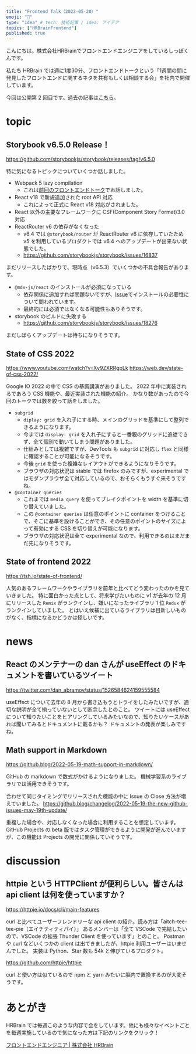 ```yaml
---
title: "Frontend Talk（2022-05-20）"
emoji: "🧠"
type: "idea" # tech: 技術記事 / idea: アイデア
topics: ["HRBrainFrontend"]
published: true
---
```


<!-- prettier-ignore-start -->
<!-- textlint-disable -->
こんにちは。株式会社HRBrainでフロントエンドエンジニアをしているしっぽくんです。

私たち HRBrain では週に1度30分、フロントエンドトークという「1週間の間に発見したフロントエンドに関するネタを共有もしくは相談する会」を社内で開催しています。  

今回は公開第 2 回目です。過去の記事は[こちら](https://zenn.dev/topics/hrbrainfrontend)。
<!-- textlint-enable -->
<!-- prettier-ignore-end -->

# topic

## Storybook v6.5.0 Release！

https://github.com/storybookjs/storybook/releases/tag/v6.5.0

特に気になるトピックについていくつか話しました。

- Webpack 5 lazy compilation
  - これは[前回のフロントエンドトーク](https://zenn.dev/hrbrain/articles/frontend-talk-20220513)でお話しました。
- React v18 で新規追加された root API 対応
  - これによって正式に React v18 対応がされました。
- React 以外の主要なフレームワークに CSF(Component Story Format)3.0 対応
- ReactRouter v6 の依存がなくなった
  - v6.4 では `@storybook/router` が ReactRouter v6 に依存していたため v5 を利用しているプロダクトでは v6.4 へのアップデートが出来ない状態でした。
  - https://github.com/storybookjs/storybook/issues/16837

まだリリースしたばかりで、現時点（v6.5.3）でいくつかの不具合報告があります。

- `@mdx-js/react` のインストールが必須になっている
  - 依存関係に追加すれば問題ないですが、[Issue](https://github.com/storybookjs/storybook/issues/18266)でインストールの必要性について問われています。
  - 最終的には必須ではなくなる可能性もありそうです。
- storybook のビルドに失敗する
  - https://github.com/storybookjs/storybook/issues/18276

まだしばらくアップデートは待ちになりそうです。

## State of CSS 2022

https://www.youtube.com/watch?v=Xy9ZXRRgpLk
https://web.dev/state-of-css-2022/

Google IO 2022 の中で CSS の基調講演がありました。
2022 年中に実装されるであろう CSS 機能や、最近実装された機能の紹介。
かなり数があったので今回のトークでは数を絞って話をしました。

- `subgrid`
  - `diplay: grid` を入れ子にする時、メインのグリッドを基準にして整列できるようになります。
  - 今までは `display: grid` を入れ子にすると一番親のグリッドに追従できず、全て個別で動いてしまう問題がありました。
  - 仕組みとしては複雑ですが、DevTools も `subgrid` に対応し `flex` と同様に確認することが可能になるそうです。
  - 今後 `grid` を使った複雑なレイアウトができるようになりそうです。
  - ブラウザの対応状況は stable では firefox のみですが、experimental ではモダンブラウザ全て対応しているので、おそらくもうすぐ来そうですね。
- `@container queries`
  - これまでは `media query` を使ってブレイクポイントを width を基準に切り替えていました。
  - この `@container queries` は任意のポイントに container をつけることで、そこに基準を設けることができ、その任意のポイントのサイズによって有効にする CSS を切り替えが可能になります。
  - ブラウザの対応状況は全て experimental なので、利用できるのはまだまだ先になりそうです。

## State of frontend 2022

https://tsh.io/state-of-frontend/

人気のあるフレームワークやライブラリを前年と比べてどう変わったのかを見ていきました。
特に面白かった点として、将来学びたいものに v1 が去年の 12 月にリリースした `Remix` がランクインし、嫌いになったライブラリ 1 位 `Redux` がランクインしていました。
とはいえ候補に出ているライブラリは目新しいものがなく、指標になるかどうかは怪しいです。

# news

## React のメンテナーの dan さんが useEffect のドキュメントを書いているツイート

https://twitter.com/dan_abramov/status/1526584624159555584

useEffect について去年の 8 月から書き込もうとトライをしたみたいですが、適切な説明が全て揃っていないとして断念したとのこと。
ツイートには useEffect について知りたいことをヒアリングしているみたいなので、知りたいケースがあれば聞いてみるとドキュメントに載るかも？
ドキュメントの発表が楽しみですね。

## Math support in Markdown

https://github.blog/2022-05-19-math-support-in-markdown/

GitHub の markdown で数式がかけるようになりました。
機械学習系のライブラリでは活用できそうです。

合わせて同じタイミングでリリースされた機能の中に Issue の Close 方法が増えていました。
https://github.blog/changelog/2022-05-19-the-new-github-issues-may-19th-update/

重複した場合や、対応しなくなった場合に利用することを想定しています。
GitHub Projects の beta 版ではタスク管理ができるように開発が進んでいますが、この機能は Projects の開発に関係していそうです。

# discussion

## httpie という HTTPClient が便利らしい。皆さんは api client は何を使っていますか？

https://httpie.io/docs/cli/main-features

curl と比べてユーザーフレンドリーな api client の紹介。読み方は「aitch-tee-tee-pie（エイチティティパイ）」
あるメンバーは「全て VSCode で完結したいので、VSCode の拡張 Thunder Client を使っています」とのこと。
Postman や curl などいくつかの client は出てきましたが、httpie 利用ユーザーはいませんでした。
実装は Python、Star 数も 54k と伸びているプロダクト。

https://github.com/httpie/httpie

curl と使い方は似ているので npm と yarn みたいに脳内で置換するのが大変そうです。

<!-- textlint-disable -->

# あとがき

HRBrain では毎週このような内容で会をしています。他にも様々なイベントごとを毎週実施しているので気になった方は下記のリンクをクリック！

[フロントエンドエンジニア | 株式会社 HRBrain](https://hrmos.co/pages/hrbrain/jobs/2110210)

<!-- textlint-enable -->
